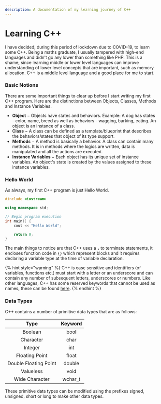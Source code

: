```yaml
---
description: A documentation of my learning journey of C++
---
```


# Learning C++

I have decided, during this period of lockdown due to COVID-19, to learn some C++. Being a maths graduate, I usually tampered with high-end languages and didn't go any lower than something like PHP. This is a shame, since learning middle or lower level languages can improve understanding of lower level concepts that are important, such as memory allocation. C++ is a middle level language and a good place for me to start.

### Basic Notions

There are some important things to clear up before I start writing my first C++ program. Here are the distinctions between Objects, Classes, Methods and Instance Variables.

* **Object** − Objects have states and behaviors. Example: A dog has states - color, name, breed as well as behaviors - wagging, barking, eating. An object is an instance of a class.
* **Class** − A class can be defined as a template/blueprint that describes the behaviors/states that object of its type support.
* **Methods** − A method is basically a behavior. A class can contain many methods. It is in methods where the logics are written, data is manipulated and all the actions are executed.
* **Instance Variables** − Each object has its unique set of instance variables. An object's state is created by the values assigned to these instance variables.

### Hello World

As always, my first C++ program is just Hello World.

```cpp
#include <iostream>

using namespace std;

// Begin program execution
int main() {
    cout << "Hello World";

    return 0;
}
```

The main things to notice are that C++ uses a `;` to terminate statements, it encloses function code in `{}` which represent blocks and it requires declaring a variable type at the time of variable declaration.

{% hint style="warning" %}
C++ is case sensitive and identifiers \(of variables, functions etc.\) must start with a letter or an underscore and can contain any number of subsequent letters, underscores or numbers. Like other languages, C++ has some reserved keywords that cannot be used as names, these can be found [here](https://www.tutorialspoint.com/cplusplus/cpp_basic_syntax.htm).
{% endhint %}

### Data Types

C++ contains a number of primitive data types that are as follows:

| Type | Keyword |
| :---: | :---: |
| Boolean | bool |
| Character | char |
| Integer | int |
| Floating Point | float |
| Double Floating Point | double |
| Valueless | void |
| Wide Character | wchar\_t |

These primitive data types can be modified using the prefixes signed, unsigned, short or long to make other data types.

